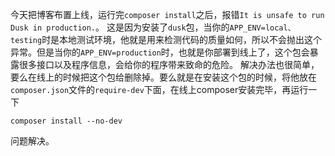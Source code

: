 今天把博客布置上线，运行完`composer install`之后，报错`It is unsafe to run Dusk in production.`。
这是因为安装了`dusk`包，当你的`APP_ENV=local、testing`时是本地测试环境，他就是用来检测代码的质量如何，所以不会抛出这个异常。但是当你的`APP_ENV=production`时，也就是你部署到线上了，这个包会暴露很多接口以及程序信息，会给你的程序带来致命的危险。
解决办法也很简单，要么在线上的时候把这个包给删除掉。要么就是在安装这个包的时候，将他放在`composer.json`文件的`require-dev`下面，在线上composer安装完毕，再运行一下
```
composer install --no-dev
```
问题解决。